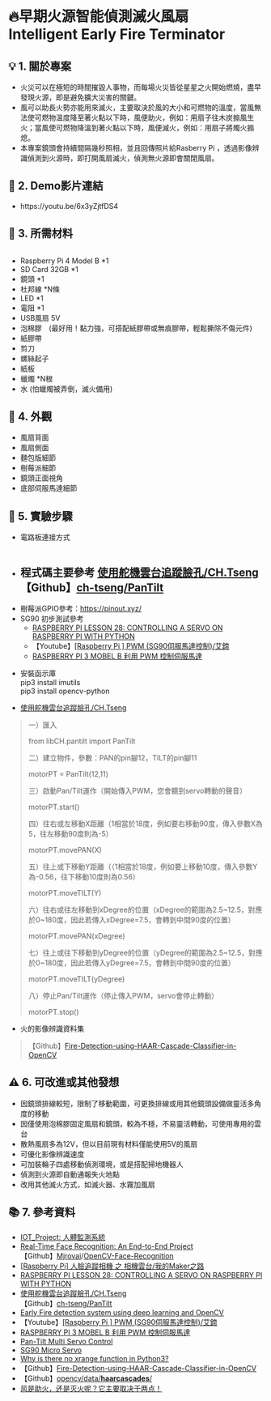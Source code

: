 <h1 dir="auto"><span style="color:null">🔥早期火源智能偵測滅火風扇<br />
Intelligent Early Fire Terminator</span></h1>

<h2 dir="auto"><span style="color:null">💡 1. 關於專案</span></h2>

<ul dir="ltr">
	<li><span style="color:null">火災可以在極短的時間摧毀人事物，而每場火災皆從星星之火開始燃燒，盡早發現火源，即是避免擴大災害的關鍵。</span></li>
	<li><span style="color:null">風可以助長火勢亦能用來滅火，主要取決於風的大小和可燃物的溫度，當風無法使可燃物溫度降至著火點以下時，風便助火，例如：用扇子往木炭搧風生火；當風使可燃物降溫到著火點以下時，風便滅火，例如：用扇子將燭火搧熄。</span></li>
	<li><span style="color:null">本專案鏡頭會持續間隔幾秒照相，並且回傳照片給Rasberry Pi ，透過影像辨識偵測到火源時，即打開風扇滅火，偵測無火源即會關閉風扇。</span></li>
</ul>

<h2 dir="auto"><span style="color:null">🎥 2. Demo影片連結</span></h2>

<ul>
	<li><span style="color:null">https://youtu.be/6x3yZjtfDS4</span></li>
</ul>

<h2 dir="auto"><span style="color:null">🛒 3. 所需材料</span></h2>

<p dir="auto"><span style="color:null"><input alt="" src="https://github.com/Hsuancute/IOT_Project/blob/ea4d3096191871d8650291a8689edc471c0e33a9/pic/Circuit%20Diagram.JPG" type="image" /><img alt="" src="https://github.com/Hsuancute/IOT_Project/blob/main/pic/Required%20Components.JPG?raw=true" /></span></p>

<ul>
	<li><span style="color:null">Raspberry Pi 4 Model B *1</span></li>
	<li><span style="color:null">SD Card 32GB *1</span></li>
	<li><span style="color:null">鏡頭 *1</span></li>
	<li><span style="color:null">杜邦線&nbsp;*N條</span></li>
	<li><span style="color:null">LED *1</span></li>
	<li><span style="color:null">電阻 *1</span></li>
	<li><span style="color:null">USB風扇 5V</span></li>
	<li><span style="color:null">泡棉膠　(最好用！黏力強，可搭配紙膠帶或無痕膠帶，輕鬆撕除不傷元件)</span></li>
	<li><span style="color:null">紙膠帶</span></li>
	<li><span style="color:null">剪刀</span></li>
	<li><span style="color:null">螺絲起子</span></li>
	<li><span style="color:null">紙板</span></li>
	<li><span style="color:null">蠟燭 *N根</span></li>
	<li><span style="color:null">水 (怕蠟燭被弄倒，滅火備用)</span></li>
</ul>

<h2 dir="auto"><span style="color:null">📸 4. 外觀</span></h2>

<ul dir="ltr">
	<li><span style="color:null">風扇背面<img alt="" src="https://github.com/Hsuancute/IOT_Project/blob/main/pic/detail%20(2).JPG?raw=true" /></span></li>
	<li><span style="color:null">風扇側面<img alt="" src="https://github.com/Hsuancute/IOT_Project/blob/main/pic/detail%20(1).JPG?raw=true" /></span></li>
	<li><span style="color:null">麵包版細節<img alt="" src="https://github.com/Hsuancute/IOT_Project/blob/main/pic/detail%20(3).JPG?raw=true" /></span></li>
	<li><span style="color:null">樹莓派細節<img alt="" src="https://github.com/Hsuancute/IOT_Project/blob/main/pic/detail%20(4).JPG?raw=true" /></span></li>
	<li><span style="color:null">鏡頭正面視角<img alt="" src="https://github.com/Hsuancute/IOT_Project/blob/main/pic/detail%20(5).JPG?raw=true" /></span></li>
	<li><span style="color:null">底部伺服馬達細節<img alt="" src="https://github.com/Hsuancute/IOT_Project/blob/main/pic/detail%20(6).JPG?raw=true" /></span></li>
</ul>

<h2 dir="auto"><span style="color:null">🔗 5. 實驗步驟</span></h2>

<ul dir="ltr">
	<li><span style="color:null">電路板連接方式</span></li>
</ul>

<p dir="auto" style="margin-left:40px"><span style="color:null"><img alt="" src="https://github.com/Hsuancute/IOT_Project/blob/main/pic/Circuit%20Diagram.JPG?raw=true" /></span></p>

<ul dir="ltr">
	<li>
	<h2><span style="color:null">程式碼主要參考&nbsp;</span><a href="https://chtseng.wordpress.com/2016/10/19/%E4%BD%BF%E7%94%A8%E8%88%B5%E6%A9%9F%E9%9B%B2%E5%8F%B0%E8%BF%BD%E8%B9%A4%E8%87%89%E5%AD%94/"><span style="color:null">使用舵機雲台追蹤臉孔/CH.Tseng</span></a><br />
	<span style="color:null">【Github】</span><a href="https://github.com/ch-tseng/PanTilt"><span style="color:null">ch-tseng/PanTilt</span></a></h2>
	</li>
	<li><span style="color:null">樹莓派GPIO參考：</span><a href="https://pinout.xyz/" rel="nofollow"><span style="color:null">https://pinout.xyz/</span></a></li>
	<li><span style="color:null">SG90 初步測試參考</span>
	<ul>
		<li><a href="http://RASPBERRY PI LESSON 28: CONTROLLING A SERVO ON RASPBERRY PI WITH PYTHON"><span style="color:null">RASPBERRY PI LESSON 28: CONTROLLING A SERVO ON RASPBERRY PI WITH PYTHON</span></a></li>
		<li><span style="color:null">【Youtube】</span><a href="https://www.youtube.com/watch?v=mv9G561xDFY&amp;ab_channel=%E8%89%BE%E9%8D%97"><span style="color:null">[Raspberry Pi ] PWM (SG90伺服馬達控制)/艾鍗</span></a></li>
		<li><a href="https://blog.everlearn.tw/%E7%95%B6-python-%E9%81%87%E4%B8%8A-raspberry-pi/raspberry-pi-3-mobel-3-%E5%88%A9%E7%94%A8-pwm-%E6%8E%A7%E5%88%B6%E4%BC%BA%E6%9C%8D%E9%A6%AC%E9%81%94"><span style="color:null">RASPBERRY PI 3 MOBEL B 利用 PWM 控制伺服馬達</span></a></li>
	</ul>
	</li>
</ul>

<div>
<ul>
	<li><span style="color:null">安裝函示庫</span><br />
	<span style="color:null">pip3 install imutils</span><br />
	<span style="color:null">pip3 install opencv-python </span></li>
</ul>
</div>

<ul dir="ltr">
	<li><a href="https://chtseng.wordpress.com/2016/10/19/%E4%BD%BF%E7%94%A8%E8%88%B5%E6%A9%9F%E9%9B%B2%E5%8F%B0%E8%BF%BD%E8%B9%A4%E8%87%89%E5%AD%94/"><span style="color:null">使用舵機雲台追蹤臉孔/CH.Tseng</span></a></li>
</ul>

<blockquote>
<p>一）匯入</p>

<p>from&nbsp;libCH.pantilt&nbsp;import&nbsp;PanTilt</p>

<p>二）建立物件，參數：PAN的pin腳12，TILT的pin腳11</p>

<p>motorPT&nbsp;=&nbsp;PanTilt(12,11)</p>

<p>三）啟動Pan/Tilt運作（開始傳入PWM，您會聽到servo轉動的聲音）</p>

<p>motorPT.start()</p>

<p>四）往右或左移動X距離（1相當於18度，例如要右移動90度，傳入參數X為5，往左移動90度則為-5）</p>

<p>motorPT.movePAN(X)</p>

<p>五）往上或下移動Y距離（（1相當於18度，例如要上移動10度，傳入參數Y為-0.56，往下移動10度則為0.56）</p>

<p>motorPT.moveTILT(Y)</p>

<p>六）往右或往左移動到xDegree的位置（xDegree的範圍為2.5~12.5，對應於0~180度，因此若傳入xDegree=7.5，會轉到中間90度的位置）</p>

<p>motorPT.movePAN(xDegree)</p>

<p>七）往上或往下移動到yDegree的位置（yDegree的範圍為2.5~12.5，對應於0~180度，因此若傳入yDegree=7.5，會轉到中間90度的位置）</p>

<p>motorPT.moveTILT(yDegree)</p>

<p>八）停止Pan/Tilt運作（停止傳入PWM，servo會停止轉動）</p>

<p>motorPT.stop()</p>
</blockquote>

<ul>
	<li>火的影像辨識資料集</li>
</ul>

<blockquote>
<p>【Github】<a href="https://github.com/gagan1411/Fire-Detection-using-HAAR-Cascade-Classifier-in-OpenCV">Fire-Detection-using-HAAR-Cascade-Classifier-in-OpenCV</a></p>
</blockquote>

<h2 dir="auto"><span style="color:null">⚠ 6. 可改進或其他發想</span></h2>

<ul dir="auto">
	<li dir="ltr"><span style="color:null">因鏡頭排線較短，限制了移動範圍，可更換排線或用其他鏡頭設備做靈活多角度的移動</span></li>
	<li dir="ltr">因僅使用泡棉膠固定風扇和鏡頭，較為不穩，不易靈活轉動，可使用專用的雲台</li>
	<li dir="ltr">散熱風扇多為12V，但以目前現有材料僅能使用5V的風扇</li>
	<li dir="ltr"><span style="color:null">可優化影像辨識速度</span></li>
	<li dir="ltr"><span style="color:null">可加裝輪子四處移動偵測環境，或是搭配掃地機器人</span></li>
	<li dir="ltr"><span style="color:null">偵測到火源即自動通報失火地點</span></li>
	<li dir="ltr"><span style="color:null">改用其他滅火方式，如滅火器、水霧加風扇</span></li>
</ul>

<h2 dir="auto"><span style="color:null">📚 7. 參考資料</span></h2>

<ul dir="auto">
	<li><a href="https://github.com/kaiokan/IOT_Project#iot_project-%E4%BA%BA%E9%AB%94%E7%9B%A3%E6%B8%AC%E7%B3%BB%E7%B5%B1"><span style="color:null">IOT_Project: 人體監測系統</span></a></li>
	<li><a href="https://www.hackster.io/mjrobot/real-time-face-recognition-an-end-to-end-project-a10826"><span style="color:null">Real-Time Face Recognition: An End-to-End Project</span></a><br />
	<span style="color:null">【Github】</span><a href="https://github.com/Mjrovai" rel="author"><span style="color:null">Mjrovai</span></a><span style="color:null">/</span><a href="https://github.com/Mjrovai/OpenCV-Face-Recognition"><span style="color:null">OpenCV-Face-Recognition</span></a></li>
	<li><a href="https://webb0219.pixnet.net/blog/post/337206877"><span style="color:null">[Raspberry Pi] 人臉追蹤相機 之 相機雲台/我的Maker之路</span></a></li>
	<li><a href="https://toptechboy.com/raspberry-pi-lesson-28-controlling-a-servo-on-raspberry-pi-with-python/"><span style="color:null">RASPBERRY PI LESSON 28: CONTROLLING A SERVO ON RASPBERRY PI WITH PYTHON</span></a></li>
	<li><a href="https://chtseng.wordpress.com/2016/10/19/%E4%BD%BF%E7%94%A8%E8%88%B5%E6%A9%9F%E9%9B%B2%E5%8F%B0%E8%BF%BD%E8%B9%A4%E8%87%89%E5%AD%94/"><span style="color:null">使用舵機雲台追蹤臉孔/CH.Tseng</span></a><br />
	<span style="color:null">【Github】</span><a href="https://github.com/ch-tseng/PanTilt"><span style="color:null">ch-tseng/PanTilt</span></a></li>
	<li><a href="https://towardsdatascience.com/early-fire-detection-system-using-deep-learning-and-opencv-6cb60260d54a"><span style="color:null">Early Fire detection system using deep learning and OpenCV</span></a></li>
	<li><span style="color:null">【Youtube】</span><a href="https://www.youtube.com/watch?v=mv9G561xDFY&amp;ab_channel=%E8%89%BE%E9%8D%97"><span style="color:null">[Raspberry Pi ] PWM (SG90伺服馬達控制)/艾鍗</span></a></li>
	<li><a href="https://blog.everlearn.tw/%E7%95%B6-python-%E9%81%87%E4%B8%8A-raspberry-pi/raspberry-pi-3-mobel-3-%E5%88%A9%E7%94%A8-pwm-%E6%8E%A7%E5%88%B6%E4%BC%BA%E6%9C%8D%E9%A6%AC%E9%81%94"><span style="color:null">RASPBERRY PI 3 MOBEL B 利用 PWM 控制伺服馬達</span></a></li>
	<li><a href="https://www.hackster.io/mjrobot/pan-tilt-multi-servo-control-b67791"><span style="color:null">Pan-Tilt Multi Servo Control</span></a></li>
	<li><a href="http://akizukidenshi.com/download/ds/towerpro/SG90.pdf"><span style="color:null">SG90 Micro Servo</span></a></li>
	<li><a href="https://stackoverflow.com/questions/15014310/why-is-there-no-xrange-function-in-python3"><span style="color:null">Why is there no xrange function in Python3?</span></a></li>
	<li><span style="color:null">【Github】</span><a href="https://github.com/gagan1411/Fire-Detection-using-HAAR-Cascade-Classifier-in-OpenCV"><span style="color:null">Fire-Detection-using-HAAR-Cascade-Classifier-in-OpenCV</span></a></li>
	<li><span style="color:null">【Github】</span><a href="https://github.com/opencv/opencv/tree/master"><span style="color:null">opencv</span></a><a href="https://github.com/opencv/opencv/tree/master/data/haarcascades"><span style="color:null">/data/<strong>haarcascades</strong>/</span></a></li>
	<li><a href="https://baijiahao.baidu.com/s?id=1645816207288345157&amp;wfr=spider&amp;for=pc"><span style="color:null">风是助火，还是灭火呢？它主要取决于两点！</span></a></li>
</ul>

